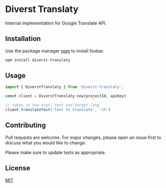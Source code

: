 # Diverst Translaty

Internal implementation for Google Translate API.

## Installation

Use the package manager [npm](https://npmjs.com) to install foobar.

```bash
npm install diverst-translaty
```

## Usage

```typescript
import { DiverstTranslaty } from 'diverst-translaty';

const client = DiverstTranslaty.new(projectId, apiKey)

// takes in two args: text and target lang
client.translateText('text to translate', 'ch')
```

## Contributing
Pull requests are welcome. For major changes, please open an issue first to discuss what you would like to change.

Please make sure to update tests as appropriate.

## License
[MIT](https://choosealicense.com/licenses/mit/)
